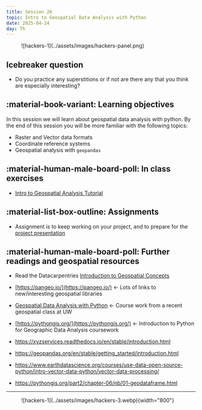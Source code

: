 ```yaml
---
title: Session 26
topic: Intro to Geospatial Data Analysis with Python
date: 2025-04-24
day: Th
---
```


<figure markdown="span">
  ![hackers-1](../assets/images/hackers-panel.png)
</figure>

## Icebreaker question

- Do you practice any superstitions or if not are there any that you think are especially interesting?

## :material-book-variant: Learning objectives
In this session we will learn about geospatial data analysis with python. By 
the end of this session you will be more familiar with the following topics:

- Raster and Vector data formats
- Coordinate reference systems
- Geospatial analysis with `geopandas`

## :material-human-male-board-poll: In class exercises
- [Intro to Geospatial Analysis Tutorial](../../tutorials/26.0-intro-gis) 

## :material-list-box-outline: Assignments
- Assignment is to keep working on your project, and to prepare for the 
[project presentation](../../pages/presentations)

## :material-human-male-board-poll: Further readings and geospatial resources
- Read the Datacarpentries [Introduction to Geospatial Concepts](https://datacarpentry.github.io/organization-geospatial/)
- [https://pangeo.io/](https://pangeo.io/) <- Lots of links to new/interesting geospatial libraries
- [Geospatial Data Analysis with Python](https://uwgda-jupyterbook.readthedocs.io/en/latest/intro.html) <- Course work from a recent geospatial class at UW
- [https://pythongis.org/](https://pythongis.org/) <- Introduction to Python for Geographic Data Analysis coursework

- https://xyzservices.readthedocs.io/en/stable/introduction.html
- https://geopandas.org/en/stable/getting_started/introduction.html
- https://www.earthdatascience.org/courses/use-data-open-source-python/intro-vector-data-python/vector-data-processing/
- https://pythongis.org/part2/chapter-06/nb/01-geodataframe.html
---------------------


<figure markdown="span">
  ![hackers-1](../assets/images/hackers-3.webp){width="800"}
</figure>

<!-- Notes
-->
